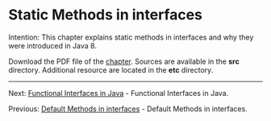# Static Methods in interfaces

Intention: This chapter explains static methods in interfaces and why they were introduced in Java 8.

Download the PDF file of the [chapter](chapter_26.pdf). Sources are available in the <b>src</b> directory. 
Additional resource are located in the <b>etc</b> directory.

<hr>

Next: [Functional Interfaces in Java](chapter_27.md "Functional Interfaces in Java") -
Functional Interfaces in Java.

Previous: [Default Methods in interfaces](chapter_25.md "Default Methods in interfaces") -
Default Methods in interfaces.